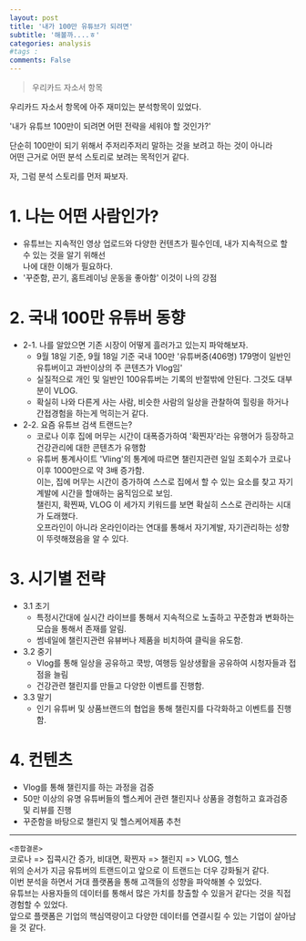 ```yaml
---
layout: post
title: '내가 100만 유튜브가 되려면'
subtitle: '해볼까....ㅎ'
categories: analysis
#tags : 
comments: False
---
```

> 우리카드 자소서 항목

우리카드 자소서 항목에 아주 재미있는 분석항목이 있었다.  

'내가 유튜브 100만이 되려면 어떤 전략을 세워야 할 것인가?'  

단순히 100만이 되기 위해서 주저리주저리 말하는 것을 보려고 하는 것이 아니라  
어떤 근거로 어떤 분석 스토리로 보려는 목적인거 같다.  

자, 그럼 분석 스토리를 먼저 짜보자.  
# 1. 나는 어떤 사람인가?  
 - 유튜브는 지속적인 영상 업로드와 다양한 컨텐츠가 필수인데, 내가 지속적으로 할 수 있는 것을 알기 위해선  
나에 대한 이해가 필요하다.  
 - '꾸준함, 끈기, 홈트레이닝 운동을 좋아함' 이것이 나의 강점  
# 2. 국내 100만 유튜버 동향  
 - 2-1. 나를 알았으면 기존 시장이 어떻게 흘러가고 있는지 파악해보자.  
 	- 9월 18일 기준, 9월 18일 기준 국내 100만 '유튜버중(406명) 179명이 일반인 유튜버이고 과반이상의 주 콘텐츠가 Vlog임'  
 	- 실질적으로 개인 및 일반인 100유튜버는 기록의 반절밖에 안된다. 그것도 대부분이 VLOG.  
	 - 확실히 나와 다른게 사는 사람, 비슷한 사람의 일상을 관찰하여 힐링을 하거나 간접경험을 하는게 먹히는거 같다.  
 - 2-2. 요즘 유튜브 검색 트랜드는?  
	- 코로나 이후 집에 머무는 시간이 대폭증가하여 '확찐자'라는 유행어가 등장하고 건강관리에 대한 콘텐츠가 유행함  
	- 유튜버 통계사이트 'Vling'의 통계에 따르면 챌린지관련 일일 조회수가 코로나 이후 1000만으로 약 3배 증가함.  
이는, 집에 머무는 시간이 증가하여 스스로 집에서 할 수 있는 요소를 찾고 자기계발에 시간을 할애하는 움직임으로 보임.  
	챌린지, 확찐짜, VLOG 이 세가지 키워드를 보면 확실히 스스로 관리하는 시대가 도래했다.  
	오프라인이 아니라 온라인이라는 연대를 통해서 자기계발, 자기관리하는 성향이 뚜렷해졌음을 알 수 있다.  

# 3. 시기별 전략
 - 3.1 초기  
	 - 특정시간대에 실시간 라이브를 통해서 지속적으로 노출하고 꾸준함과 변화하는 모습을 통해서 존재를 알림.   
	 - 썸네일에 챌린지관련 유뷰버나 제품을 비치하여 클릭을 유도함.            
 - 3.2 중기  
 	- Vlog를 통해 일상을 공유하고 쿡방, 여행등 일상생활을 공유하여 시청자들과 접점을 늘림
 	- 건강관련 챌린지를 만들고 다양한 이벤트를 진행함.
 - 3.3 말기  
 	- 인기 유튜버 및 상품브랜드의 협업을 통해 챌린지를 다각화하고 이벤트를 진행함.  

# 4. 컨텐츠  
 - Vlog를 통해 챌린지를 하는 과정을 검증  
 - 50만 이상의 유명 유튜버들의 핼스케어 관련 챌린지나 상품을 경험하고 효과검증 및 리뷰를 진행  
 - 꾸준함을 바탕으로 챌린지 및 헬스케어제품 추천  

---------
`<종합결론>`  
코로나 => 집콕시간 증가, 비대면, 확찐자 => 챌린지 => VLOG, 헬스  
위의 순서가 지금 유튜버의 트랜드이고 앞으로 이 트랜드는 더우 강화될거 같다.  
이번 분석을 하면서 거대 플랫폼을 통해 고객들의 성향을 파악해볼 수 있었다.  
유튜브는 사용자들의 데이터를 통해서 많은 가치를 창출할 수 있을거 같다는 것을 직접 경험할 수 있었다.  
앞으로 플랫폼은 기업의 핵심역량이고 다양한 데이터를 연결시킬 수 있는 기업이 살아남을 것 같다.  
